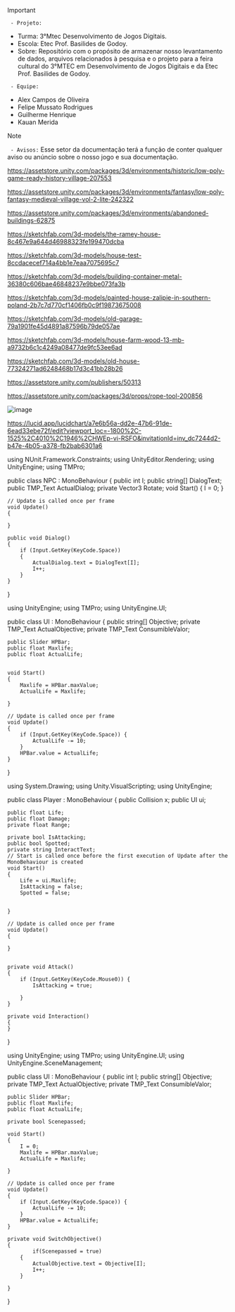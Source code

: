 >[!Important]
> ` - Projeto:`
>- Turma: 3°Mtec Desenvolvimento de Jogos Digitais.
>- Escola: Etec Prof. Basilides de Godoy.
>- Sobre: Repositório com o propósito de armazenar nosso levantamento de dados, arquivos relacionados à pesquisa e o projeto para a feira cultural do 3°MTEC em Desenvolvimento de Jogos Digitais e da Etec Prof. Basilides de Godoy.
>
> ` - Equipe:`
>- Alex Campos de Oliveira
>- Felipe Mussato Rodrigues
>- Guilherme Henrique
>- Kauan Merida
>

> [!NOTE]
 > ` - Avisos:`
 > Esse setor da documentação terá a função de conter qualquer aviso ou anúncio sobre o nosso jogo e sua documentação.

https://assetstore.unity.com/packages/3d/environments/historic/low-poly-game-ready-history-village-207553

https://assetstore.unity.com/packages/3d/environments/fantasy/low-poly-fantasy-medieval-village-vol-2-lite-242322

https://assetstore.unity.com/packages/3d/environments/abandoned-buildings-62875

https://sketchfab.com/3d-models/the-ramey-house-8c467e9a644d46988323fe199470dcba

https://sketchfab.com/3d-models/house-test-8ccdacecef714a4bb1e7eaa7075695c7

https://sketchfab.com/3d-models/building-container-metal-36380c606bae46848237e9bbe073fa3b

https://sketchfab.com/3d-models/painted-house-zalipie-in-southern-poland-2b7c7d770cf1406fb0c9f19873675008

https://sketchfab.com/3d-models/old-garage-79a1901fe45d4891a87596b79de057ae

https://sketchfab.com/3d-models/house-farm-wood-13-mb-a9732b6c1c4249a08477de9fc53ee6ad

https://sketchfab.com/3d-models/old-house-77324271ad6248468b17d3c41bb28b26

https://assetstore.unity.com/publishers/50313

https://assetstore.unity.com/packages/3d/props/rope-tool-200856

![image](https://github.com/user-attachments/assets/a6d8fbbc-744a-4779-92b2-5d14bc3c1233)


https://lucid.app/lucidchart/a7e6b56a-dd2e-47b6-91de-6ead33ebe72f/edit?viewport_loc=-1800%2C-1525%2C4010%2C1946%2CHWEp-vi-RSFO&invitationId=inv_dc7244d2-b47e-4b05-a378-fb2bab6301a6


using NUnit.Framework.Constraints;
using UnityEditor.Rendering;
using UnityEngine;
using TMPro;

public class NPC : MonoBehaviour
{
    public int I;
    public string[] DialogText;
    public TMP_Text ActualDialog;
    private Vector3 Rotate;
    void Start()
    {
        I = 0;
    }

    // Update is called once per frame
    void Update()
    {

    }

    public void Dialog()
    {
        if (Input.GetKey(KeyCode.Space))
        {
            ActualDialog.text = DialogText[I];
            I++;
        }
    }
}


using UnityEngine;
using TMPro;
using UnityEngine.UI;

public class UI : MonoBehaviour
{
    public string[] Objective;
    private TMP_Text ActualObjective;
    private TMP_Text ConsumibleValor;

    public Slider HPBar;
    public float Maxlife;
    public float ActualLife;


    void Start()
    {
        Maxlife = HPBar.maxValue;
        ActualLife = Maxlife;

    }

    // Update is called once per frame
    void Update()
    {
        if (Input.GetKey(KeyCode.Space)) {
            ActualLife -= 10;
        }
        HPBar.value = ActualLife;
    }

}

using System.Drawing;
using Unity.VisualScripting;
using UnityEngine;

public class Player : MonoBehaviour
{
    public Collision x;
    public UI ui;

    public float Life;
    public float Damage;
    private float Range;

    private bool IsAttacking;
    public bool Spotted;
    private string InteractText;
    // Start is called once before the first execution of Update after the MonoBehaviour is created
    void Start()
    {
        Life = ui.Maxlife;
        IsAttacking = false;
        Spotted = false;


    }

    // Update is called once per frame
    void Update()
    {

    }


    private void Attack()
    {
        if (Input.GetKey(KeyCode.Mouse0)) {
            IsAttacking = true;

        }
    }

    private void Interaction()
    {
    }


}

using UnityEngine;
using TMPro;
using UnityEngine.UI;
using UnityEngine.SceneManagement;

public class UI : MonoBehaviour
{
    public int I;
    public string[] Objective;
    private TMP_Text ActualObjective;
    private TMP_Text ConsumibleValor;

    public Slider HPBar;
    public float Maxlife;
    public float ActualLife;

    private bool Scenepassed;

    void Start()
    {
        I = 0;
        Maxlife = HPBar.maxValue;
        ActualLife = Maxlife;

    }

    // Update is called once per frame
    void Update()
    {
        if (Input.GetKey(KeyCode.Space)) {
            ActualLife -= 10;
        }
        HPBar.value = ActualLife;
    }

    private void SwitchObjective()
    { 
            if(Scenepassed = true)
        {
            ActualObjective.text = Objective[I];
            I++;
        }

    }
}

